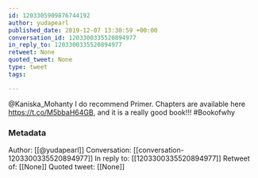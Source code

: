 ```yaml
---
id: 1203305909876744192
author: yudapearl
published_date: 2019-12-07 13:30:59 +00:00
conversation_id: 1203300335520894977
in_reply_to: 1203300335520894977
retweet: None
quoted_tweet: None
type: tweet
tags:

---
```


@Kaniska_Mohanty I do recommend Primer. Chapters are available here https://t.co/M5bbaH64GB, and it is a really good book!!!
#Bookofwhy

### Metadata

Author: [[@yudapearl]]
Conversation: [[conversation-1203300335520894977]]
In reply to: [[1203300335520894977]]
Retweet of: [[None]]
Quoted tweet: [[None]]
